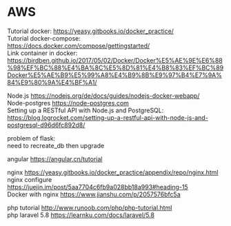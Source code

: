# AWS

Tutorial docker: https://yeasy.gitbooks.io/docker_practice/  
Tutorial docker-compose: https://docs.docker.com/compose/gettingstarted/  
Link container in docker: https://birdben.github.io/2017/05/02/Docker/Docker%E5%AE%9E%E6%88%98%EF%BC%88%E4%BA%8C%E5%8D%81%E4%B8%83%EF%BC%89Docker%E5%AE%B9%E5%99%A8%E4%B9%8B%E9%97%B4%E7%9A%84%E9%80%9A%E4%BF%A1/  


Node.js https://nodejs.org/de/docs/guides/nodejs-docker-webapp/  
Node-postgres  https://node-postgres.com  
Setting up a RESTful API with Node.js and PostgreSQL: https://blog.logrocket.com/setting-up-a-restful-api-with-node-js-and-postgresql-d96d6fc892d8/  


problem of flask:  
need to recreate_db then upgrade


angular https://angular.cn/tutorial  


nginx https://yeasy.gitbooks.io/docker_practice/appendix/repo/nginx.html  
nginx configure https://juejin.im/post/5aa7704c6fb9a028bb18a993#heading-15  
Docker with nginx https://www.jianshu.com/p/2057576bfc5a  


php tutorial http://www.runoob.com/php/php-tutorial.html  
php laravel 5.8 https://learnku.com/docs/laravel/5.8  
